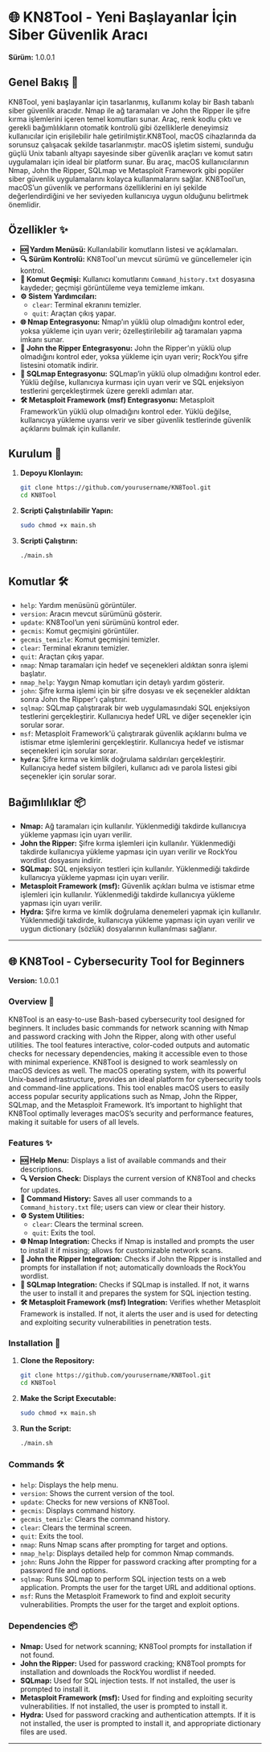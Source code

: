
# 🌐 KN8Tool - Yeni Başlayanlar İçin Siber Güvenlik Aracı
**Sürüm:** 1.0.0.1

## Genel Bakış 🌟
KN8Tool, yeni başlayanlar için tasarlanmış, kullanımı kolay bir Bash tabanlı siber güvenlik aracıdır. Nmap ile ağ taramaları ve John the Ripper ile şifre kırma işlemlerini içeren temel komutları sunar. Araç, renk kodlu çıktı ve gerekli bağımlılıkların otomatik kontrolü gibi özelliklerle deneyimsiz kullanıcılar için erişilebilir hale getirilmiştir.KN8Tool, macOS cihazlarında da sorunsuz çalışacak şekilde tasarlanmıştır. macOS işletim sistemi, sunduğu güçlü Unix tabanlı altyapı sayesinde siber güvenlik araçları ve komut satırı uygulamaları için ideal bir platform sunar. Bu araç, macOS kullanıcılarının Nmap, John the Ripper, SQLmap ve Metasploit Framework gibi popüler siber güvenlik uygulamalarını kolayca kullanmalarını sağlar. KN8Tool’un, macOS’un güvenlik ve performans özelliklerini en iyi şekilde değerlendirdiğini ve her seviyeden kullanıcıya uygun olduğunu belirtmek önemlidir.


## Özellikler ✨
- **🆘 Yardım Menüsü:** Kullanılabilir komutların listesi ve açıklamaları.
- **🔍 Sürüm Kontrolü:** KN8Tool'un mevcut sürümü ve güncellemeler için kontrol.
- **📜 Komut Geçmişi:** Kullanıcı komutlarını `Command_history.txt` dosyasına kaydeder; geçmişi görüntüleme veya temizleme imkanı.
- **⚙️ Sistem Yardımcıları:** 
  - `clear`: Terminal ekranını temizler.
  - `quit`: Araçtan çıkış yapar.
- **🌐 Nmap Entegrasyonu:** Nmap’ın yüklü olup olmadığını kontrol eder, yoksa yükleme için uyarı verir; özelleştirilebilir ağ taramaları yapma imkanı sunar.
- **🔑 John the Ripper Entegrasyonu:** John the Ripper’ın yüklü olup olmadığını kontrol eder, yoksa yükleme için uyarı verir; RockYou şifre listesini otomatik indirir.
- **🧩 SQLmap Entegrasyonu:** SQLmap’in yüklü olup olmadığını kontrol eder. Yüklü değilse, kullanıcıya kurması için uyarı verir ve SQL enjeksiyon testlerini gerçekleştirmek üzere gerekli adımları atar.
- **🛠️ Metasploit Framework (msf) Entegrasyonu:** Metasploit Framework’ün yüklü olup olmadığını kontrol eder. Yüklü değilse, kullanıcıya yükleme uyarısı verir ve siber güvenlik testlerinde güvenlik açıklarını bulmak için kullanılır.

## Kurulum 🚀
1. **Depoyu Klonlayın:**
   ```bash
   git clone https://github.com/yourusername/KN8Tool.git
   cd KN8Tool
   ```

2. **Scripti Çalıştırılabilir Yapın:**
   ```bash
   sudo chmod +x main.sh
   ```

3. **Scripti Çalıştırın:**
   ```bash
   ./main.sh
   ```

## Komutlar 🛠️
- `help`: Yardım menüsünü görüntüler.
- `version`: Aracın mevcut sürümünü gösterir.
- `update`: KN8Tool’un yeni sürümünü kontrol eder.
- `gecmis`: Komut geçmişini görüntüler.
- `gecmis_temizle`: Komut geçmişini temizler.
- `clear`: Terminal ekranını temizler.
- `quit`: Araçtan çıkış yapar.
- `nmap`: Nmap taramaları için hedef ve seçenekleri aldıktan sonra işlemi başlatır.
- `nmap_help`: Yaygın Nmap komutları için detaylı yardım gösterir.
- `john`: Şifre kırma işlemi için bir şifre dosyası ve ek seçenekler aldıktan sonra John the Ripper'ı çalıştırır.
- `sqlmap`: SQLmap çalıştırarak bir web uygulamasındaki SQL enjeksiyon testlerini gerçekleştirir. Kullanıcıya hedef URL ve diğer seçenekler için sorular sorar.
- `msf`: Metasploit Framework'ü çalıştırarak güvenlik açıklarını bulma ve istismar etme işlemlerini gerçekleştirir. Kullanıcıya hedef ve istismar seçenekleri için sorular sorar.
- **`hydra`**: Şifre kırma ve kimlik doğrulama saldırıları gerçekleştirir. Kullanıcıya hedef sistem bilgileri, kullanıcı adı ve parola listesi gibi seçenekler için sorular sorar.


## Bağımlılıklar 📦
- **Nmap:** Ağ taramaları için kullanılır. Yüklenmediği takdirde kullanıcıya yükleme yapması için uyarı verilir.
- **John the Ripper:** Şifre kırma işlemleri için kullanılır. Yüklenmediği takdirde kullanıcıya yükleme yapması için uyarı verilir ve RockYou wordlist dosyasını indirir.
- **SQLmap:** SQL enjeksiyon testleri için kullanılır. Yüklenmediği takdirde kullanıcıya yükleme yapması için uyarı verilir.
- **Metasploit Framework (msf):** Güvenlik açıkları bulma ve istismar etme işlemleri için kullanılır. Yüklenmediği takdirde kullanıcıya yükleme yapması için uyarı verilir.
- **Hydra:** Şifre kırma ve kimlik doğrulama denemeleri yapmak için kullanılır. Yüklenmediği takdirde, kullanıcıya yükleme yapması için uyarı verilir ve uygun dictionary (sözlük) dosyalarının kullanılması sağlanır.

---

## 🌐 KN8Tool - Cybersecurity Tool for Beginners
**Version:** 1.0.0.1

### Overview 🌟
KN8Tool is an easy-to-use Bash-based cybersecurity tool designed for beginners. It includes basic commands for network scanning with Nmap and password cracking with John the Ripper, along with other useful utilities. The tool features interactive, color-coded outputs and automatic checks for necessary dependencies, making it accessible even to those with minimal experience. KN8Tool is designed to work seamlessly on macOS devices as well. The macOS operating system, with its powerful Unix-based infrastructure, provides an ideal platform for cybersecurity tools and command-line applications. This tool enables macOS users to easily access popular security applications such as Nmap, John the Ripper, SQLmap, and the Metasploit Framework. It’s important to highlight that KN8Tool optimally leverages macOS’s security and performance features, making it suitable for users of all levels.

### Features ✨
- **🆘 Help Menu:** Displays a list of available commands and their descriptions.
- **🔍 Version Check:** Displays the current version of KN8Tool and checks for updates.
- **📜 Command History:** Saves all user commands to a `Command_history.txt` file; users can view or clear their history.
- **⚙️ System Utilities:** 
  - `clear`: Clears the terminal screen.
  - `quit`: Exits the tool.
- **🌐 Nmap Integration:** Checks if Nmap is installed and prompts the user to install it if missing; allows for customizable network scans.
- **🔑 John the Ripper Integration:** Checks if John the Ripper is installed and prompts for installation if not; automatically downloads the RockYou wordlist.
- **🧩 SQLmap Integration:** Checks if SQLmap is installed. If not, it warns the user to install it and prepares the system for SQL injection testing.
- **🛠️ Metasploit Framework (msf) Integration:** Verifies whether Metasploit Framework is installed. If not, it alerts the user and is used for detecting and exploiting security vulnerabilities in penetration tests.

### Installation 🚀
1. **Clone the Repository:**
   ```bash
   git clone https://github.com/yourusername/KN8Tool.git
   cd KN8Tool
   ```

2. **Make the Script Executable:**
   ```bash
   sudo chmod +x main.sh
   ```

3. **Run the Script:**
   ```bash
   ./main.sh
   ```

### Commands 🛠️
- `help`: Displays the help menu.
- `version`: Shows the current version of the tool.
- `update`: Checks for new versions of KN8Tool.
- `gecmis`: Displays command history.
- `gecmis_temizle`: Clears the command history.
- `clear`: Clears the terminal screen.
- `quit`: Exits the tool.
- `nmap`: Runs Nmap scans after prompting for target and options.
- `nmap_help`: Displays detailed help for common Nmap commands.
- `john`: Runs John the Ripper for password cracking after prompting for a password file and options.
- `sqlmap`: Runs SQLmap to perform SQL injection tests on a web application. Prompts the user for the target URL and additional options.
- `msf`: Runs the Metasploit Framework to find and exploit security vulnerabilities. Prompts the user for the target and exploit options.

### Dependencies 📦
- **Nmap:** Used for network scanning; KN8Tool prompts for installation if not found.
- **John the Ripper:** Used for password cracking; KN8Tool prompts for installation and downloads the RockYou wordlist if needed.
- **SQLmap:** Used for SQL injection tests. If not installed, the user is prompted to install it.
- **Metasploit Framework (msf):** Used for finding and exploiting security vulnerabilities. If not installed, the user is prompted to install it.
- **Hydra:** Used for password cracking and authentication attempts. If it is not installed, the user is prompted to install it, and appropriate dictionary files are used.
---
